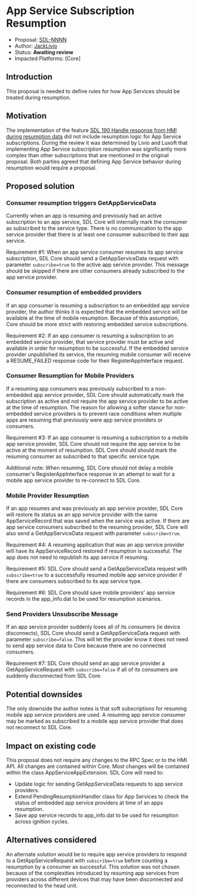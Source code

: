 # App Service Subscription Resumption

* Proposal: [SDL-NNNN](nnnn-app-service-resumption.md)
* Author: [JackLivio](https://github.com/jacklivio)
* Status: **Awaiting review**
* Impacted Platforms: [Core]

## Introduction

This proposal is needed to define rules for how App Services should be treated during resumption.

## Motivation

The implementation of the feature [SDL 190 Handle response from HMI during resumption data](https://github.com/smartdevicelink/sdl_evolution/blob/master/proposals/0190-resumption-data-error-handling.md) did not include resumption logic for App Service subscriptions. During the review it was determined by Livio and Luxoft that implementing App Service subscription resumption was significantly more complex than other subscriptions that are mentioned in the original proposal. Both parties agreed that defining App Service behavior during resumption would require a proposal. 


## Proposed solution

### Consumer resumption triggers GetAppServiceData

Currently when an app is resuming and previously had an active subscription to an app service, SDL Core will internally mark the consumer as subscribed to the service type. There is no communication to the app service provider that there is at least one consumer subscribed to their app service.

Requirement #1: When an app service consumer resumes its app service subscription, SDL Core should send a GetAppServiceData request with parameter `subscribe=true` to the active app service provider. This message should be skipped if there are other consumers already subscribed to the app service provider.

### Consumer resumption of embedded providers

If an app consumer is resuming a subscription to an embedded app service provider, the author thinks it is expected that the embedded service will be available at the time of mobile resumption. Because of this assumption, Core should be more strict with restoring embedded service subscriptions.

Requirement #2: If an app consumer is resuming a subscription to an embedded service provider, that service provider must be active and available in order for resumption to be successful. If the embedded service provider unpublished its service, the resuming mobile consumer will receive a RESUME_FAILED response code for their RegisterAppInterface request.

### Consumer Resumption for Mobile Providers

If a resuming app consumers was previously subscribed to a non-embedded app service provider, SDL Core should automatically mark the subscription as active and not require the app service provider to be active at the time of resumption. The reason for allowing a softer stance for non-embedded service providers is to prevent race conditions when multiple apps are resuming that previously were app service providers or consumers. 

Requirement #3: If an app consumer is resuming a subscription to a mobile app service provider, SDL Core should not require the app service to be active at the moment of resumption. SDL Core should should mark the resuming consumer as subscribed to that specific service type.

Additional note: When resuming, SDL Core should not delay a mobile consumer's RegisterAppInterface response in an attempt to wait for a mobile app service provider to re-connect to SDL Core.

### Mobile Provider Resumption

If an app resumes and was previously an app service provider, SDL Core will restore its status as an app service provider with the same AppServiceRecord that was saved when the service was active. If there are app service consumers subscribed to the resuming provider, SDL Core will also send a GetAppServiceData request with parameter `subscribe=true`.

Requirement #4: A resuming application that was an app service provider will have its AppServiceRecord restored if resumption is successful. The app does not need to republish its app service if resuming.

Requirement #5: SDL Core should send a GetAppServiceData request with `subscribe=true` to a successfully resumed mobile app service provider if there are consumers subscribed to its app service type.

Requirement #6: SDL Core should save mobile providers' app service records in the app_info.dat to be used for resumption scenarios.

### Send Providers Unsubscribe Message

If an app service provider suddenly loses all of its consumers (ie device disconnects), SDL Core should send a GetAppServiceData request with parameter `subscribe=false`. This will let the provider know it does not need to send app service data to Core because there are no connected consumers.

Requirement #7: SDL Core should send an app service provider a GetAppServiceRequest with `subscribe=false` if all of its consumers are suddenly disconnected from SDL Core.

## Potential downsides

The only downside the author notes is that soft subscriptions for resuming mobile app service providers are used. A resuming app service consumer may be marked as subscribed to a mobile app service provider that does not reconnect to SDL Core. 

## Impact on existing code

This proposal does not require any changes to the RPC Spec or to the HMI API. All changes are contained within Core. Most changes will be contained within the class AppServiceAppExtension. SDL Core will need to:

- Update logic for sending GetAppServiceData requests to app service providers.
- Extend PendingResumptionHandler class for App Services to check the status of embedded app service providers at time of an apps resumption.
- Save app service records to app_info.dat to be used for resumption across ignition cycles.


## Alternatives considered

An alternate solution would be to require app service providers to respond to a GetAppServiceRequest with `subscribe=true` before counting a resumption by a consumer as successful. This solution was not chosen because of the complexities introduced by resuming app services from providers across different devices that may have been disconnected and reconnected to the head unit.
